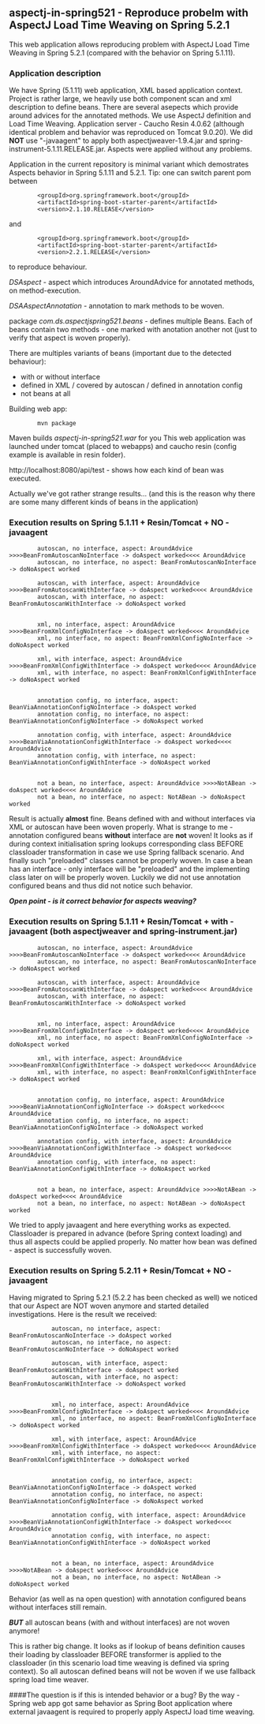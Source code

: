 ## aspectj-in-spring521 - Reproduce probelm with AspectJ Load Time Weaving on Spring 5.2.1
This web application allows reproducing problem with AspectJ Load Time Weaving in Spring 5.2.1 (compared with the behavior on Spring 5.1.11).

### Application description
We have Spring (5.1.11) web application, XML based application context. Project is rather large, we heavily use both component scan and xml description to define beans.
There are several asepects which provide around advices for the annotated methods. We use AspectJ definition and Load Time Weaving. 
Application server - Caucho Resin 4.0.62 (although identical problem and behavior was reproduced on Tomcat 9.0.20).
We did **NOT** use "-javaagent" to apply both aspectjweaver-1.9.4.jar and spring-instrument-5.1.11.RELEASE.jar.
Aspects were applied without any problems.

Application in the current repository is minimal variant which demostrates Aspects behavior in Spring 5.1.11 and 5.2.1.
Tip: one can switch parent pom between

            <groupId>org.springframework.boot</groupId>
            <artifactId>spring-boot-starter-parent</artifactId> 
            <version>2.1.10.RELEASE</version>

and 
    
            <groupId>org.springframework.boot</groupId>
            <artifactId>spring-boot-starter-parent</artifactId> 
            <version>2.2.1.RELEASE</version>

to reproduce behaviour.

*DSAspect* - aspect which introduces AroundAdvice for annotated methods, on method-execution.

*DSAAspectAnnotation* - annotation to mark methods to be woven.

package *com.ds.aspectjspring521.beans* - defines multiple Beans. Each of beans contain two methods - one marked with anotation another not (just to verify that aspect is woven properly).

There are multiples variants of beans (important due to the detected behaviour):
* with or without interface
* defined in XML / covered by autoscan / defined in annotation config
* not beans at all

Building web app:

            mvn package

Maven builds *aspectj-in-spring521.war* for you
This web application was launched under tomcat (placed to webapps) and caucho resin (config example is available in resin folder).

http://localhost:8080/api/test - shows how each kind of bean was executed. 

Actually we've got rather strange results... (and this is the reason why there are some many different kinds of beans in the application)

### Execution results on Spring 5.1.11 + Resin/Tomcat + NO -javaagent
            autoscan, no interface, aspect: AroundAdvice >>>>BeanFromAutoscanNoInterface -> doAspect worked<<<< AroundAdvice
            autoscan, no interface, no aspect: BeanFromAutoscanNoInterface -> doNoAspect worked
            
            autoscan, with interface, aspect: AroundAdvice >>>>BeanFromAutoscanWithInterface -> doAspect worked<<<< AroundAdvice
            autoscan, with interface, no aspect: BeanFromAutoscanWithInterface -> doNoAspect worked
            
            
            xml, no interface, aspect: AroundAdvice >>>>BeanFromXmlConfigNoInterface -> doAspect worked<<<< AroundAdvice
            xml, no interface, no aspect: BeanFromXmlConfigNoInterface -> doNoAspect worked
            
            xml, with interface, aspect: AroundAdvice >>>>BeanFromXmlConfigWithInterface -> doAspect worked<<<< AroundAdvice
            xml, with interface, no aspect: BeanFromXmlConfigWithInterface -> doNoAspect worked
            
            
            annotation config, no interface, aspect: BeanViaAnnotationConfigNoInterface -> doAspect worked
            annotation config, no interface, no aspect: BeanViaAnnotationConfigNoInterface -> doNoAspect worked
            
            annotation config, with interface, aspect: AroundAdvice >>>>BeanViaAnnotationConfigWithInterface -> doAspect worked<<<< AroundAdvice
            annotation config, with interface, no aspect: BeanViaAnnotationConfigWithInterface -> doNoAspect worked
            
            
            not a bean, no interface, aspect: AroundAdvice >>>>NotABean -> doAspect worked<<<< AroundAdvice
            not a bean, no interface, no aspect: NotABean -> doNoAspect worked

Result is actually **almost** fine. Beans defined with and without interfaces via XML or autoscan have been woven properly.
What is strange to me - annotation configured beans **without** interface are **not** woven! 
It looks as if during context initialisation spring lookups corresponding class BEFORE classloader transformation in case we use Spring fallback scenario. 
And finally such "preloaded" classes cannot be properly woven.
In case a bean has an interface - only interface will be "preloaded" and the implementing class later on will be properly woven.
Luckily we did not use annotation configured beans and thus did not notice such behavior.

***Open point - is it correct behavior for aspects weaving?*** 

### Execution results on Spring 5.1.11 + Resin/Tomcat + with -javaagent (both aspectjweaver and spring-instrument.jar)
            autoscan, no interface, aspect: AroundAdvice >>>>BeanFromAutoscanNoInterface -> doAspect worked<<<< AroundAdvice
            autoscan, no interface, no aspect: BeanFromAutoscanNoInterface -> doNoAspect worked
            
            autoscan, with interface, aspect: AroundAdvice >>>>BeanFromAutoscanWithInterface -> doAspect worked<<<< AroundAdvice
            autoscan, with interface, no aspect: BeanFromAutoscanWithInterface -> doNoAspect worked
            
            
            xml, no interface, aspect: AroundAdvice >>>>BeanFromXmlConfigNoInterface -> doAspect worked<<<< AroundAdvice
            xml, no interface, no aspect: BeanFromXmlConfigNoInterface -> doNoAspect worked
            
            xml, with interface, aspect: AroundAdvice >>>>BeanFromXmlConfigWithInterface -> doAspect worked<<<< AroundAdvice
            xml, with interface, no aspect: BeanFromXmlConfigWithInterface -> doNoAspect worked
            
            
            annotation config, no interface, aspect: AroundAdvice >>>>BeanViaAnnotationConfigNoInterface -> doAspect worked<<<< AroundAdvice
            annotation config, no interface, no aspect: BeanViaAnnotationConfigNoInterface -> doNoAspect worked
            
            annotation config, with interface, aspect: AroundAdvice >>>>BeanViaAnnotationConfigWithInterface -> doAspect worked<<<< AroundAdvice
            annotation config, with interface, no aspect: BeanViaAnnotationConfigWithInterface -> doNoAspect worked
            
            
            not a bean, no interface, aspect: AroundAdvice >>>>NotABean -> doAspect worked<<<< AroundAdvice
            not a bean, no interface, no aspect: NotABean -> doNoAspect worked

We tried to apply javaagent and here everything works as expected. 
Classloader is prepared in advance (before Spring context loading) and thus all aspects could be applied properly.
No matter how bean was defined - aspect is successfully woven. 

### Execution results on Spring 5.2.11 + Resin/Tomcat + NO -javaagent 
Having migrated to Spring 5.2.1 (5.2.2 has been checked as well) we noticed that our Aspect are NOT woven anymore and started detailed investigations.
Here is the result we received:

                autoscan, no interface, aspect: BeanFromAutoscanNoInterface -> doAspect worked
                autoscan, no interface, no aspect: BeanFromAutoscanNoInterface -> doNoAspect worked
                
                autoscan, with interface, aspect: BeanFromAutoscanWithInterface -> doAspect worked
                autoscan, with interface, no aspect: BeanFromAutoscanWithInterface -> doNoAspect worked
                
                
                xml, no interface, aspect: AroundAdvice >>>>BeanFromXmlConfigNoInterface -> doAspect worked<<<< AroundAdvice
                xml, no interface, no aspect: BeanFromXmlConfigNoInterface -> doNoAspect worked
                
                xml, with interface, aspect: AroundAdvice >>>>BeanFromXmlConfigWithInterface -> doAspect worked<<<< AroundAdvice
                xml, with interface, no aspect: BeanFromXmlConfigWithInterface -> doNoAspect worked
                
                
                annotation config, no interface, aspect: BeanViaAnnotationConfigNoInterface -> doAspect worked
                annotation config, no interface, no aspect: BeanViaAnnotationConfigNoInterface -> doNoAspect worked
                
                annotation config, with interface, aspect: AroundAdvice >>>>BeanViaAnnotationConfigWithInterface -> doAspect worked<<<< AroundAdvice
                annotation config, with interface, no aspect: BeanViaAnnotationConfigWithInterface -> doNoAspect worked
                
                
                not a bean, no interface, aspect: AroundAdvice >>>>NotABean -> doAspect worked<<<< AroundAdvice
                not a bean, no interface, no aspect: NotABean -> doNoAspect worked

Behavior (as well as na open question) with annotation configured beans without interfaces still remain.
 
***BUT*** all autoscan beans (with and without interfaces) are not woven anymore!

This is rather big change. It looks as if lookup of beans definition causes their loading by classloader BEFORE transformer is applied to the classloader (in this scenario load time weaving is defined via spring context).
So all autoscan defined beans will not be woven if we use fallback spring load time weaver.

####The question is if this is intended behavior or a bug?
By the way - Spring web app got same behavior as Spring Boot application where external javaagent is required to properly apply AspectJ load time weaving. 